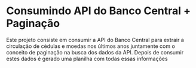 # Consumindo API do Banco Central + Paginação

Este projeto consiste em consumir a API do Banco Central para extrair a circulação de cédulas e moedas nos últimos anos juntamente com o conceito de paginação na busca dos dados da API.
Depois de consumir estes dados é gerado uma planilha com todas essas informações